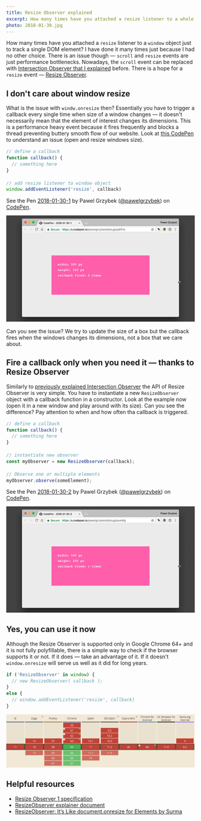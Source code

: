```yaml
---
title: Resize Observer explained
excerpt: How many times have you attached a resize listener to a whole document just to track changes on single DOM element. These times are over — Resize Observer is here.
photo: 2018-01-30.jpg
---
```


How many times have you attached a `resize` listener to a `window` object just to track a single DOM element? I have done it many times just because I had no other choice. There is an issue though — `scroll` and `resize` events are just performance bottlenecks. Nowadays, the `scroll` event can be replaced with [Intersection Observer that I explained](https://pawelgrzybek.com/the-intersection-observer-api-explained/) before. There is a hope for a `resize` event — [Resize Observer](https://wicg.github.io/ResizeObserver/).

## I don't care about window resize

What is the issue with `windw.onresize` then? Essentially you have to trigger a callback every single time when size of a window changes — it doesn't necessarily mean that the element of interest changes its dimensions. This is a performance heavy event because it fires frequently and blocks a thread preventing buttery smooth flow of our website.
Look at [this CodePen](https://codepen.io/pawelgrzybek/pen/qxERYa) to understand an issue (open and resize windows size).

```js
// define a callback
function callback() {
  // something here
}

// add resize listener to window object
window.addEventListener('resize', callback)
```

<p>
<p data-height="320" data-theme-id="light" data-slug-hash="qxERYa" data-default-tab="result" data-user="pawelgrzybek" data-embed-version="2" data-pen-title="2018-01-30-1" class="codepen">See the Pen <a href="https://codepen.io/pawelgrzybek/pen/qxERYa/">2018-01-30-1</a> by Pawel Grzybek (<a href="https://codepen.io/pawelgrzybek">@pawelgrzybek</a>) on <a href="https://codepen.io">CodePen</a>.</p>
<script async src="https://production-assets.codepen.io/assets/embed/ei.js"></script>
</p>

![window.onresize callbacks](/photos/2018-01-30-1.gif)

Can you see the issue? We try to update the size of a box but the callback fires when the windows changes its dimensions, not a box that we care about.

## Fire a callback only when you need it — thanks to Resize Observer

Similarly to [previously explained Intersection Observer](https://pawelgrzybek.com/the-intersection-observer-api-explained/) the API of Resize Observer is very simple. You have to instantiate a new `ResizeObserver` object with a callback function in a constructor. Look at the example now (open it in a new window and play around with its size). Can you see the difference? Pay attention to when and how often tha callback is triggered.

```js
// define a callback
function callback() {
  // something here
}

// instantiate new observer
const myObserver = new ResizeObserver(callback);

// Observe one or multiple elements
myObserver.observe(someElement);
```

<p>
<p data-height="320" data-theme-id="light" data-slug-hash="paveWg" data-default-tab="result" data-user="pawelgrzybek" data-embed-version="2" data-pen-title="2018-01-30-2" class="codepen">See the Pen <a href="https://codepen.io/pawelgrzybek/pen/paveWg/">2018-01-30-2</a> by Pawel Grzybek (<a href="https://codepen.io/pawelgrzybek">@pawelgrzybek</a>) on <a href="https://codepen.io">CodePen</a>.</p>
<script async src="https://production-assets.codepen.io/assets/embed/ei.js"></script>
</p>

![Resize Observer callbacks](/photos/2018-01-30-2.gif)

## Yes, you can use it now

Although the Resize Observer is supported only in Google Chrome 64+ and it is not fully polyfillable, there is a simple way to check if the browser supports it or not. If it does — take an advantage of it. If it doesn't `window.onresize` will serve us well as it did for long years.

```js
if ('ResizeObserver' in window) {
  // new ResizeObserver( callback );
}
else {
  // window.addEventListener('resize', callback)
}
```

![Resize Observer support table](/photos/2018-01-30-3.jpg)

## Helpful resources

- [Resize Observer 1 specification](https://wicg.github.io/ResizeObserver/)
- [ResizeObserver explainer document](https://github.com/WICG/ResizeObserver/blob/master/explainer.md)
- [ResizeObserver: It’s Like document.onresize for Elements by Surma](https://developers.google.com/web/updates/2016/10/resizeobserver)
